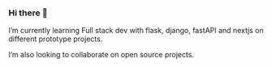 ### Hi there 👋


<!-- **luiznasc/luiznasc** is a ✨ _special_ ✨ repository because its `README.md` (this file) appears on your GitHub profile. -->

<!-- Here are some ideas to get you started: -->

<!-- - 🔭 I’m currently working on ... -->
I’m currently learning Full stack dev with flask, django, fastAPI and nextjs on different prototype projects.

I’m also looking to collaborate on open source projects.
<!-- - 🤔 I’m looking for help with ... -->
<!-- - 💬 Ask me about ... -->
<!-- - 📫 How to reach me: ... -->
<!-- - 😄 Pronouns: ... -->
<!-- - ⚡ Fun fact: ... -->

